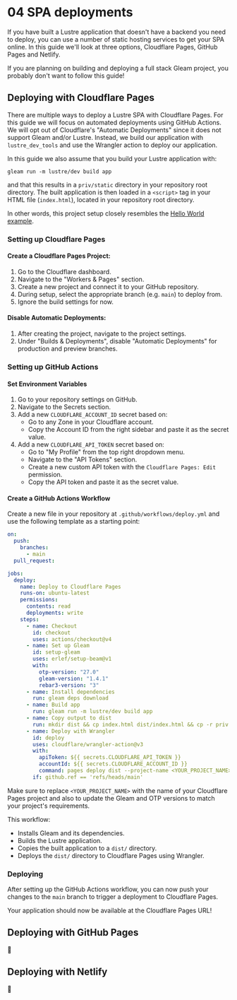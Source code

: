 # 04 SPA deployments

If you have built a Lustre application that doesn't have a backend you need to
deploy, you can use a number of static hosting services to get your SPA online.
In this guide we'll look at three options, Cloudflare Pages, GitHub Pages and Netlify.

If you are planning on building and deploying a full stack Gleam project, you
probably don't want to follow this guide!

## Deploying with Cloudflare Pages

There are multiple ways to deploy a Lustre SPA with Cloudflare Pages. For this guide we will focus on automated deployments using GitHub Actions. We will opt out of Cloudflare's "Automatic Deployments" since it does not support Gleam and/or Lustre. Instead, we build our application with `lustre_dev_tools` and use the Wrangler action to deploy our application.

In this guide we also assume that you build your Lustre application with:

```
gleam run -m lustre/dev build app
```

and that this results in a `priv/static` directory in your repository root directory. The built application is then loaded in a `<script>` tag in your HTML file (`index.html`), located in your repository root directory.

In other words, this project setup closely resembles the [Hello World example](https://github.com/lustre-labs/lustre/tree/main/examples/01-hello-world).

### Setting up Cloudflare Pages

#### Create a Cloudflare Pages Project:

1. Go to the Cloudflare dashboard.
2. Navigate to the "Workers & Pages" section.
3. Create a new project and connect it to your GitHub repository.
4. During setup, select the appropriate branch (e.g. `main`) to deploy from.
5. Ignore the build settings for now.

#### Disable Automatic Deployments:

1. After creating the project, navigate to the project settings.
2. Under "Builds & Deployments", disable "Automatic Deployments" for production and preview branches.

### Setting up GitHub Actions

#### Set Environment Variables

1. Go to your repository settings on GitHub.
2. Navigate to the Secrets section.
3. Add a new `CLOUDFLARE_ACCOUNT_ID` secret based on:
   - Go to any Zone in your Cloudflare account.
   - Copy the Account ID from the right sidebar and paste it as the secret value.
4. Add a new `CLOUDFLARE_API_TOKEN` secret based on:
   - Go to "My Profile" from the top right dropdown menu.
   - Navigate to the "API Tokens" section.
   - Create a new custom API token with the `Cloudflare Pages: Edit` permission.
   - Copy the API token and paste it as the secret value.

#### Create a GitHub Actions Workflow

Create a new file in your repository at `.github/workflows/deploy.yml` and use the following template as a starting point:

```yaml
on:
  push:
    branches:
      - main
  pull_request:

jobs:
  deploy:
    name: Deploy to Cloudflare Pages
    runs-on: ubuntu-latest
    permissions:
      contents: read
      deployments: write
    steps:
      - name: Checkout
        id: checkout
        uses: actions/checkout@v4
      - name: Set up Gleam
        id: setup-gleam
        uses: erlef/setup-beam@v1
        with:
          otp-version: "27.0"
          gleam-version: "1.4.1"
          rebar3-version: "3"
      - name: Install dependencies
        run: gleam deps download
      - name: Build app
        run: gleam run -m lustre/dev build app
      - name: Copy output to dist
        run: mkdir dist && cp index.html dist/index.html && cp -r priv dist/priv
      - name: Deploy with Wrangler
        id: deploy
        uses: cloudflare/wrangler-action@v3
        with:
          apiToken: ${{ secrets.CLOUDFLARE_API_TOKEN }}
          accountId: ${{ secrets.CLOUDFLARE_ACCOUNT_ID }}
          command: pages deploy dist --project-name <YOUR_PROJECT_NAME>
        if: github.ref == 'refs/heads/main'
```

Make sure to replace `<YOUR_PROJECT_NAME>` with the name of your Cloudflare Pages project and also to update the Gleam and OTP versions to match your project's requirements.

This workflow:

- Installs Gleam and its dependencies.
- Builds the Lustre application.
- Copies the built application to a `dist/` directory.
- Deploys the `dist/` directory to Cloudflare Pages using Wrangler.

### Deploying

After setting up the GitHub Actions workflow, you can now push your changes to the `main` branch to trigger a deployment to Cloudflare Pages.

Your application should now be available at the Cloudflare Pages URL!

## Deploying with GitHub Pages

🚧

## Deploying with Netlify

🚧
